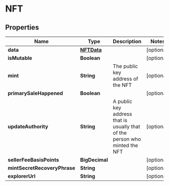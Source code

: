 

# NFT


## Properties

Name | Type | Description | Notes
------------ | ------------- | ------------- | -------------
**data** | [**NFTData**](NFTData.md) |  |  [optional]
**isMutable** | **Boolean** |  |  [optional]
**mint** | **String** | The public key address of the NFT  |  [optional]
**primarySaleHappened** | **Boolean** |  |  [optional]
**updateAuthority** | **String** | A public key address that is usually that of the person who minted the NFT  |  [optional]
**sellerFeeBasisPoints** | **BigDecimal** |  |  [optional]
**mintSecretRecoveryPhrase** | **String** |  |  [optional]
**explorerUrl** | **String** |  |  [optional]



